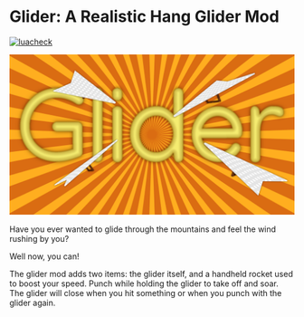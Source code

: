 # Glider: A Realistic Hang Glider Mod

[![luacheck](https://github.com/SwissalpS/minetest_glider/workflows/luacheck/badge.svg)](https://github.com/SwissalpS/minetest_glider/actions)

![Screenshot](screenshot.png)

Have you ever wanted to glide through the mountains and feel the wind rushing by you?

Well now, you can!

The glider mod adds two items: the glider itself, and a handheld rocket used to boost your speed. 
Punch while holding the glider to take off and soar. 
The glider will close when you hit something or when you punch with the glider again.
